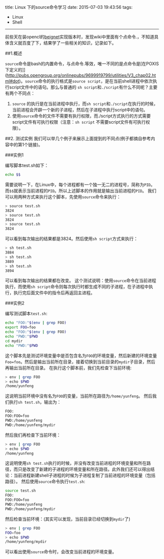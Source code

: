 title: Linux 下的source命令学习
date: 2015-07-03 19:43:56
tags:
 - Linux
 - Shell 
---
前些天在装opencl的[beignet](http://www.freedesktop.org/wiki/Software/Beignet/)实现版本时，发现wiki中里面有个点命令.，不知道具体含义就百度了下，结果学了一些相关的知识，记录如下。

<!--more-->

##1.概述

`source`命令是bash的内置命令，与点命令.等效，唯一不同的是点命令是[在POXIS下定义的]](http://pubs.opengroup.org/onlinepubs/9699919799/utilities/V3_chap02.html#dot)。`source`命令的执行格式是`source script`，是在当前shell进程中依次执行script文件中的语句。那么与普通的 `sh script`和`./script`有什么不同呢？主要有两个不同点：

 1. `source` 的执行是在当前进程中执行，而`sh script`和`./script`在执行的时候，当前进程会开辟一个新的子进程，然后在子进程中执行script中的语句。
 2. 使用`source`命令的文件不需要有执行权限，而./script方式执行的方式需要script文件有可执行权限（注意：`sh script` 不需要script文件有可执行权限）。

##2. 测试实例
我们可以举几个例子来展示上面提到的不同点(例子都摘自参考内容中的第1个链接)。

###实例1

编写脚本test.sh如下：

```bash
echo $$
```

需要说明一下，在Linux中，每个进程都有一个独一无二的进程号，简称为`PID`。而`$$`就表示当前进程的`PID`。所以上述脚本的作用就是输出当前进程的`PID`。
我们可以用两种方式来执行这个脚本，先使用`source`命令来执行：

```bash
> source test.sh
3824
> source test.sh
3824
> source test.sh
3824
```

可以看到每次输出的结果都是3824。然后使用`sh script`方式来执行：

```bash
> sh test.sh
3884
> sh test.sh
3889
> sh test.sh
3894
```

可以看到每次输出的结果都在改变。
这个测试说明：使用`source`命令在当前进程执行，而使用`sh script`命令则每次执行时都生成不同的子进程，在子进程中执行，执行完后面文件中的指令后再返回主进程。

###实例2

编写测试脚本`test.sh`:

```bash
echo "FOO:"$(env | grep FOO)
export FOO=foo
echo "FOO:"$(env | grep FOO)
echo "PWD:"$PWD
cd mydir
echo "PWD:"$PWD
```

这个脚本先是测试环境变量中是否包含名为`FOO`的环境变量，然后新建的环境变量`Foo=foo`。然后是输出当前所在目录，接着切换到当前目录的`mydir`子目录，然后再输出当前所在目录。
在执行这个脚本前，我们先检查下当前环境:

```bash
> env | grep FOO
> echo $PWD
/home/yunfeng
```

这说明当前环境中没有名为`FOO`的变量，当前所在路径为`/home/yunfeng`。
然后我们执行`sh test.sh`，输出为：

```bash
FOO:
FOO:FOO=foo
PWD:/home/yunfeng
PWD:/home/yunfeng/mydir
```

然后我们再检查下当前环境：

```bash
> env | grep FOO
> echo $PWD
/home/yunfeng
```

这说明使用`sh test.sh`执行的时候，并没有改变当前进程的环境变量和所在路径，而只是改变了新建的子进程的环境变量和所在路径。此外我们还可以得出结论：当前进程新建shell子进程的时候为子进程复制了当前进程的环境变量（包括路径）。
然后使用`source`命令执行`test.sh`:

```bash
source test.sh
FOO:
FOO:FOO=foo
PWD:/home/yunfeng
PWD:/home/yunfeng/mydir
```

然后检查当前环境：(其实可以发现，当前目录已经切换到`mydir`了)


```bash
> env | grep FOO
FOO=foo
> echo $PWD
/home/yunfeng/mydir
```

可以看出使用`source`命令时，会改变当前进程的环境变量。


